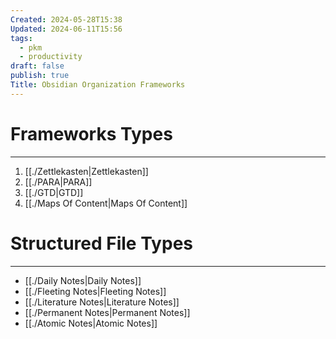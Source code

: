 ```yaml
---
Created: 2024-05-28T15:38
Updated: 2024-06-11T15:56
tags:
  - pkm
  - productivity
draft: false
publish: true
Title: Obsidian Organization Frameworks
---
```

# Frameworks Types
---
1. [[./Zettlekasten|Zettlekasten]]
2. [[./PARA|PARA]]
3. [[./GTD|GTD]]
4. [[./Maps Of Content|Maps Of Content]]
# Structured File Types
---
- [[./Daily Notes|Daily Notes]]
- [[./Fleeting Notes|Fleeting Notes]]
- [[./Literature Notes|Literature Notes]]
- [[./Permanent Notes|Permanent Notes]]
- [[./Atomic Notes|Atomic Notes]]